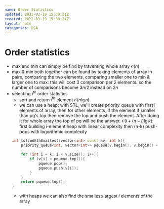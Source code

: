```yaml
---
name: Order Statistics
updated: 2022-03-19 15:30:31Z
created: 2022-03-19 15:30:24Z
layout: note
categories: DSA
---
```



# Order statistics

- max and min can simply be find by traversing whole array $\mathcal{O}(n)$
- max & min both together can be found by taking elements of array in pairs, comparing the two elements, comparing smaller one to min & larger one to max: this will cost 3 comparison per 2 elements. so the number of comparisons become $3n/2$ instead on $2n$
- selecting $i^{th}$ order statistics
    - sort and return $i^{th}$ element $\mathcal{O}(n\lg n)$
    - we can use a heap: with STL, we'll create priority_queue with first i elements of array, then for other elements, if the element if smaller than pq's top then remove the top and push the element. After doing it for whole array the top of pq will be the answer. $\mathcal{O}(i + (n-i)\lg k)$: first building i-element heap with linear complexity then (n-k) push-pops with logorithmic complexity
	```cpp
	int tofindKthSmallest(vector<int> const &v, int k){
		priority_queue<int, vector<int>> pqueue(v.begin(), v.begin() + k);

		for (int i = k; i < v.size(); i++){	
			if (v[i] < pqueue.top()){
				pqueue.pop();
				pqueue.push(v[i]);
			}
		}
		return pqueue.top();
	}
	```
	- with heaps we can also find the smallest/largest $i$ elements of the array